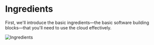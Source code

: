# Ingredients

First, we'll introduce the basic ingredients—the basic software building blocks—that you'll need to use the
cloud effectively.

![Ingredients](/img/guides/production-framework/ingredients.jpg)



<!-- ##DOCS-SOURCER-START
{"sourcePlugin":"Local File Copier","hash":"dd43f8507970ba12e96d6951c5c123d3"}
##DOCS-SOURCER-END -->
